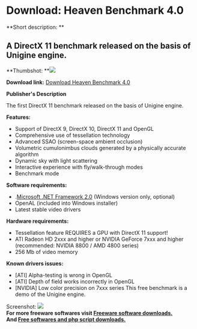 # Download: Heaven Benchmark 4.0

**Short description: **

## A DirectX 11 benchmark released on the basis of Unigine engine.

  
**Thumbshot: **![](http://www.freewarefiles.com/screenshot/heavenbmark_md.jpg)   
  
**Download link:** [Download Heaven Benchmark 4.0](http://freesoftwares.boysofts.com/Heaven-Benchmark_program_52869.html)  
  

**Publisher's Description**  
  

The first DirectX 11 benchmark released on the basis of Unigine engine.

**Features:**

  * Support of DirectX 9, DirectX 10, DirectX 11 and OpenGL 
  * Comprehensive use of tessellation technology 
  * Advanced SSAO (screen-space ambient occlusion) 
  * Volumetric cumulonimbus clouds generated by a physically accurate algorithm 
  * Dynamic sky with light scattering 
  * Interactive experience with fly/walk-through modes 
  * Benchmark mode 

**Software requirements:**

  * .[Microsoft .NET Framework 2.0](http://www.freewarefiles.com/Microsoft-NET-Framework-20-x86-Final_program_16026.html) (Windows version only, optional) 
  * OpenAL (included into Windows installer) 
  * Latest stable video drivers 

**Hardware requirements:**

  * Tessellation feature REQUIRES a GPU with DirectX 11 support! 
  * ATI Radeon HD 2xxx and higher or NVIDIA GeForce 7xxx and higher (recommended: NVIDIA 8800 / AMD 4800 series) 
  * 256 Mb of video memory 

**Known drivers issues:**

  * [ATI] Alpha-testing is wrong in OpenGL 
  * [ATI] Depth of field works incorrectly in OpenGL 
  * [NVIDIA] Low color precision on 7xxx series 
This free benchmark is a demo of the Unigine engine.

  
  
Screenshot: ![](http://www.freewarefiles.com/screenshot/heavenbmark.jpg)  
**For more freeware softwares visit [Freeware software downloads.](http://freesoftwares.boysofts.com/)**   
**And [Free softwares and php script downloads.](http://www.boysofts.com/)**

